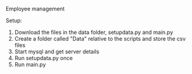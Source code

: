 Employee management

Setup:
1. Download the files in the data folder, setupdata.py and main.py
2. Create a folder called "Data" relative to the scripts and store the csv files
3. Start mysql and get server details
4. Run setupdata.py once
5. Run main.py

